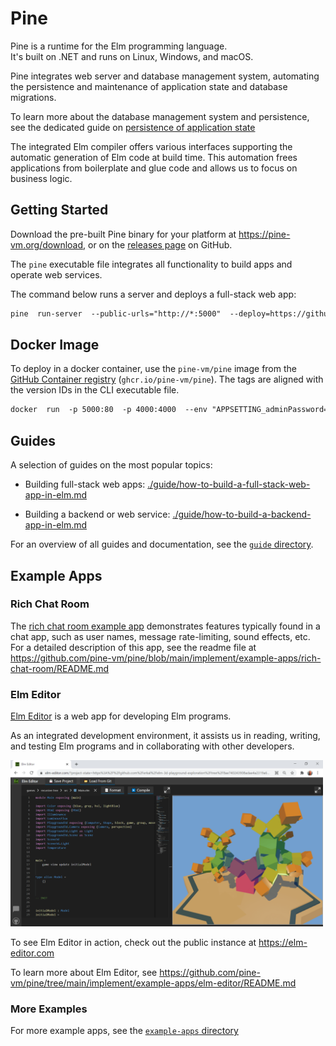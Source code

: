 # Pine

Pine is a runtime for the Elm programming language.   
It's built on .NET and runs on Linux, Windows, and macOS.

Pine integrates web server and database management system, automating the persistence and maintenance of application state and database migrations.

To learn more about the database management system and persistence, see the dedicated guide on [persistence of application state](./guide/persistence-of-application-state-in-pine.md)

The integrated Elm compiler offers various interfaces supporting the automatic generation of Elm code at build time. This automation frees applications from boilerplate and glue code and allows us to focus on business logic.

## Getting Started

Download the pre-built Pine binary for your platform at <https://pine-vm.org/download>, or on the [releases page](https://github.com/pine-vm/pine/releases) on GitHub.

The `pine` executable file integrates all functionality to build apps and operate web services.

The command below runs a server and deploys a full-stack web app:

```txt
pine  run-server  --public-urls="http://*:5000"  --deploy=https://github.com/pine-vm/pine/tree/8dbd5c91853fbcef3b645d95bccc01a886ccd7e2/implement/example-apps/docker-image-default-app
```


## Docker Image

To deploy in a docker container, use the `pine-vm/pine` image from the [GitHub Container registry](https://github.com/pine-vm/pine/pkgs/container/pine) (`ghcr.io/pine-vm/pine`). The tags are aligned with the version IDs in the CLI executable file.

```txt
docker  run  -p 5000:80  -p 4000:4000  --env "APPSETTING_adminPassword=test"  ghcr.io/pine-vm/pine
```


## Guides

A selection of guides on the most popular topics:

+ Building full-stack web apps: [./guide/how-to-build-a-full-stack-web-app-in-elm.md](./guide/how-to-build-a-full-stack-web-app-in-elm.md)

+ Building a backend or web service: [./guide/how-to-build-a-backend-app-in-elm.md](./guide/how-to-build-a-backend-app-in-elm.md)

For an overview of all guides and documentation, see the [`guide` directory](./guide/).

## Example Apps

### Rich Chat Room

The [rich chat room example app](https://github.com/pine-vm/pine/tree/main/implement/example-apps/rich-chat-room) demonstrates features typically found in a chat app, such as user names, message rate-limiting, sound effects, etc.
For a detailed description of this app, see the readme file at <https://github.com/pine-vm/pine/blob/main/implement/example-apps/rich-chat-room/README.md>

### Elm Editor

[Elm Editor](https://github.com/pine-vm/pine/tree/main/implement/example-apps/elm-editor) is a web app for developing Elm programs.

As an integrated development environment, it assists us in reading, writing, and testing Elm programs and in collaborating with other developers.

<a href="https://github.com/pine-vm/pine/tree/main/implement/example-apps/elm-editor/README.md">
<img src="./guide/image/2021-03-17-elm-editor-user-interface.png" width="500" />
</a>

To see Elm Editor in action, check out the public instance at https://elm-editor.com

To learn more about Elm Editor, see <https://github.com/pine-vm/pine/tree/main/implement/example-apps/elm-editor/README.md>

### More Examples

For more example apps, see the [`example-apps` directory](./implement/example-apps/)
